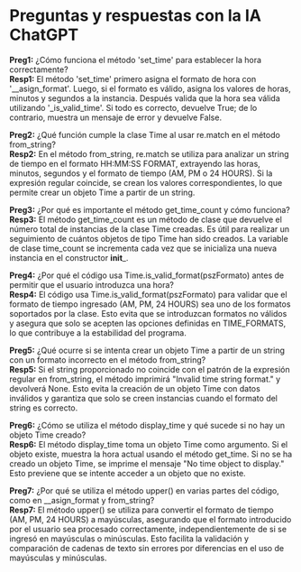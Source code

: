 # Preguntas y respuestas con la IA ChatGPT<br>

**Preg1:** ¿Cómo funciona el método 'set_time' para establecer la hora correctamente?<br>
**Resp1:** El método 'set_time' primero asigna el formato de hora con '__asign_format'. Luego, si el formato es válido, asigna los valores de horas, minutos y segundos a la instancia. Después valida que la hora sea válida utilizando '_is_valid_time'. Si todo es correcto, devuelve True; de lo contrario, muestra un mensaje de error y devuelve False.

**Preg2:** ¿Qué función cumple la clase Time al usar re.match en el método from_string?<br>
**Resp2:** En el método from_string, re.match se utiliza para analizar un string de tiempo en el formato HH:MM:SS FORMAT, extrayendo las horas, minutos, segundos y el formato de tiempo (AM, PM o 24 HOURS). Si la expresión regular coincide, se crean los valores correspondientes, lo que permite crear un objeto Time a partir de un string.

**Preg3:** ¿Por qué es importante el método get_time_count y cómo funciona?<br>
**Resp3:** El método get_time_count es un método de clase que devuelve el número total de instancias de la clase Time creadas. Es útil para realizar un seguimiento de cuántos objetos de tipo Time han sido creados. La variable de clase time_count se incrementa cada vez que se inicializa una nueva instancia en el constructor __init___.

**Preg4:** ¿Por qué el código usa Time.is_valid_format(pszFormato) antes de permitir que el usuario introduzca una hora?<br>
**Resp4:** El código usa Time.is_valid_format(pszFormato) para validar que el formato de tiempo ingresado (AM, PM, 24 HOURS) sea uno de los formatos soportados por la clase. Esto evita que se introduzcan formatos no válidos y asegura que solo se acepten las opciones definidas en TIME_FORMATS, lo que contribuye a la estabilidad del programa.

**Preg5:** ¿Qué ocurre si se intenta crear un objeto Time a partir de un string con un formato incorrecto en el método from_string?<br>
**Resp5:** Si el string proporcionado no coincide con el patrón de la expresión regular en from_string, el método imprimirá "Invalid time string format." y devolverá None. Esto evita la creación de un objeto Time con datos inválidos y garantiza que solo se creen instancias cuando el formato del string es correcto.

**Preg6:** ¿Cómo se utiliza el método display_time y qué sucede si no hay un objeto Time creado?<br>
**Resp6:** El método display_time toma un objeto Time como argumento. Si el objeto existe, muestra la hora actual usando el método get_time. Si no se ha creado un objeto Time, se imprime el mensaje "No time object to display." Esto previene que se intente acceder a un objeto que no existe.

**Preg7:** ¿Por qué se utiliza el método upper() en varias partes del código, como en __asign_format y from_string?<br>
**Resp7:** El método upper() se utiliza para convertir el formato de tiempo (AM, PM, 24 HOURS) a mayúsculas, asegurando que el formato introducido por el usuario sea procesado correctamente, independientemente de si se ingresó en mayúsculas o minúsculas. Esto facilita la validación y comparación de cadenas de texto sin errores por diferencias en el uso de mayúsculas y minúsculas.